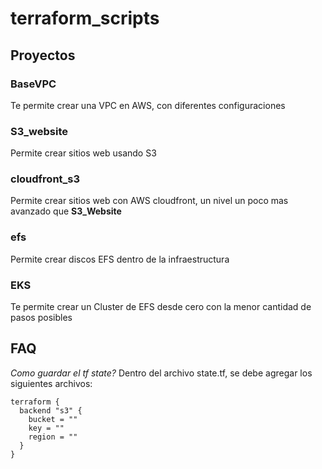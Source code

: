 # terraform_scripts


## Proyectos

### BaseVPC
Te permite crear una VPC en AWS, con diferentes configuraciones

### S3_website
Permite crear sitios web usando S3

### cloudfront_s3
Permite crear sitios web con AWS cloudfront, un nivel un poco mas avanzado que **S3_Website**

### efs
Permite crear discos EFS dentro de la infraestructura

### EKS
Te permite crear un Cluster de EFS desde cero con la menor cantidad de pasos posibles


## FAQ

*Como guardar el tf state?*
Dentro del archivo state.tf, se debe agregar los siguientes archivos:

```
terraform {
  backend "s3" {
    bucket = ""
    key = ""
    region = ""
  }
}

```
